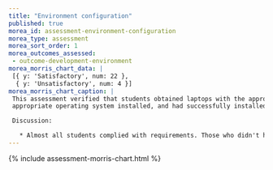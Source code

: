 ```yaml
---
title: "Environment configuration"
published: true
morea_id: assessment-environment-configuration
morea_type: assessment
morea_sort_order: 1
morea_outcomes_assessed:
 - outcome-development-environment
morea_morris_chart_data: |
 [{ y: 'Satisfactory', num: 22 },
  { y: 'Unsatisfactory', num: 4 }]
morea_morris_chart_caption: |
 This assessment verified that students obtained laptops with the appropriate hardware, had the
 appropriate operating system installed, and had successfully installed the appropriate version of Java. 

 Discussion:

   * Almost all students complied with requirements. Those who didn't had inappropriate hardware.
---
```


{%  include assessment-morris-chart.html  %}
